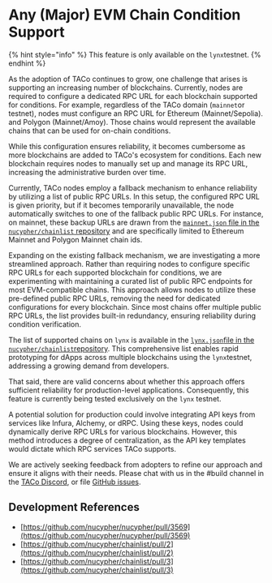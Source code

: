 # Any (Major) EVM Chain Condition Support

{% hint style="info" %}
This feature is only available on the `lynx`testnet.
{% endhint %}

As the adoption of TACo continues to grow, one challenge that arises is supporting an increasing number of blockchains. Currently, nodes are required to configure a dedicated RPC URL for each blockchain supported for conditions. For example, regardless of the TACo domain (`mainnet`or testnet), nodes must configure an RPC URL for Ethereum (Mainnet/Sepolia). and Polygon (Mainnet/Amoy). Those chains would represent the available chains that can be used for on-chain conditions.

While this configuration ensures reliability, it becomes cumbersome as more blockchains are added to TACo's ecosystem for conditions. Each new blockchain requires nodes to manually set up and manage its RPC URL, increasing the administrative burden over time.

Currently, TACo nodes employ a fallback mechanism to enhance reliability by utilizing a list of public RPC URLs. In this setup, the configured RPC URL is given priority, but if it becomes temporarily unavailable, the node automatically switches to one of the fallback public RPC URLs. For instance, on mainnet, these backup URLs are drawn from the [`mainnet.json` file in the `nucypher/chainlist` repository](https://github.com/nucypher/chainlist/blob/main/mainnet.json) and are specifically limited to Ethereum Mainnet and Polygon Mainnet chain ids.

Expanding on the existing fallback mechanism, we are investigating a more streamlined approach. Rather than requiring nodes to configure specific RPC URLs for each supported blockchain for conditions, we are experimenting with maintaining a curated list of public RPC endpoints for most EVM-compatible chains. This approach allows nodes to utilize these pre-defined public RPC URLs, removing the need for dedicated configurations for every blockchain. Since most chains offer multiple public RPC URLs, the list provides built-in redundancy, ensuring reliability during condition verification.

The list of supported chains on `lynx` is available in the [`lynx.json`file in the `nucypher/chainlist`repository](https://github.com/nucypher/chainlist/blob/main/lynx.json). This comprehensive list enables rapid prototyping for dApps across multiple blockchains using the `lynx`testnet, addressing a growing demand from developers.

That said, there are valid concerns about whether this approach offers sufficient reliability for production-level applications. Consequently, this feature is currently being tested exclusively on the `lynx` testnet.

A potential solution for production could involve integrating API keys from services like Infura, Alchemy, or dRPC. Using these keys, nodes could dynamically derive RPC URLs for various blockchains. However, this method introduces a degree of centralization, as the API key templates would dictate which RPC services TACo supports.

We are actively seeking feedback from adopters to refine our approach and ensure it aligns with their needs. Please chat with us in the #build channel in the [TACo Discord](https://discord.gg/buildwithtaco), or file [GitHub issues](https://github.com/nucypher/nucypher/issues).

## Development References

* [https://github.com/nucypher/nucypher/pull/3569](https://github.com/nucypher/nucypher/pull/3569)
* [https://github.com/nucypher/chainlist/pull/2](https://github.com/nucypher/chainlist/pull/2)
* [https://github.com/nucypher/chainlist/pull/3](https://github.com/nucypher/chainlist/pull/3)
